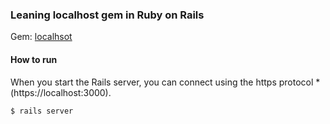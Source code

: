### Leaning localhost gem in Ruby on Rails 

Gem: [localhsot](https://github.com/socketry/localhost)

#### How to run

When you start the Rails server, you can connect using the https protocol *(https://localhost:3000).

```
$ rails server
```
